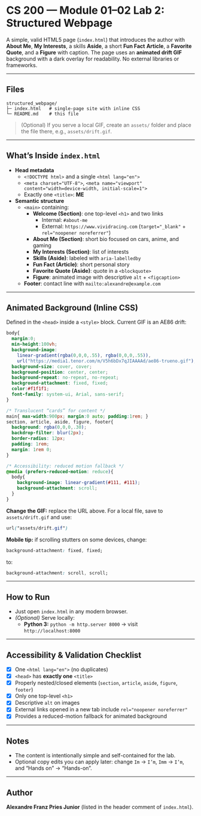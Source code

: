 # CS 200 — Module 01–02 Lab 2: Structured Webpage

A simple, valid HTML5 page (`index.html`) that introduces the author with **About Me**, **My Interests**, a skills **Aside**, a short **Fun Fact** **Article**, a **Favorite Quote**, and a **Figure** with caption. The page uses an **animated drift GIF** background with a dark overlay for readability. No external libraries or frameworks.

---

## Files

```
structured_webpage/
├─ index.html   # single-page site with inline CSS
└─ README.md    # this file
```
> (Optional) If you serve a local GIF, create an `assets/` folder and place the file there, e.g., `assets/drift.gif`.

---

## What’s Inside `index.html`

- **Head metadata**
  - `<!DOCTYPE html>` and a single `<html lang="en">`
  - `<meta charset="UTF-8">`, `<meta name="viewport" content="width=device-width, initial-scale=1">`
  - Exactly one `<title>`: **ME**
- **Semantic structure**
  - `<main>` containing:
    - **Welcome (Section)**: one top-level `<h1>` and two links  
      - Internal: `#about-me`  
      - External: `https://www.vividracing.com` (`target="_blank"` + `rel="noopener noreferrer"`)
    - **About Me (Section)**: short bio focused on cars, anime, and gaming
    - **My Interests (Section)**: list of interests
    - **Skills (Aside)**: labeled with `aria-labelledby`
    - **Fun Fact (Article)**: short personal story
    - **Favorite Quote (Aside)**: quote in a `<blockquote>`
    - **Figure**: animated image with descriptive `alt` + `<figcaption>`
  - **Footer**: contact line with `mailto:alexandre@example.com`

---

## Animated Background (Inline CSS)

Defined in the `<head>` inside a `<style>` block. Current GIF is an AE86 drift:

```css
body{
  margin:0;
  min-height:100vh;
  background-image:
    linear-gradient(rgba(0,0,0,.55), rgba(0,0,0,.55)),
    url("https://media1.tenor.com/m/V5h6bDx7qJIAAAAd/ae86-trueno.gif");
  background-size: cover, cover;
  background-position: center, center;
  background-repeat: no-repeat, no-repeat;
  background-attachment: fixed, fixed;
  color:#f1f1f1;
  font-family: system-ui, Arial, sans-serif;
}

/* Translucent “cards” for content */
main{ max-width:900px; margin:0 auto; padding:1rem; }
section, article, aside, figure, footer{
  background: rgba(0,0,0,.30);
  backdrop-filter: blur(2px);
  border-radius: 12px;
  padding: 1rem;
  margin: 1rem 0;
}

/* Accessibility: reduced motion fallback */
@media (prefers-reduced-motion: reduce){
  body{
    background-image: linear-gradient(#111, #111);
    background-attachment: scroll;
  }
}
```

**Change the GIF:** replace the URL above. For a local file, save to `assets/drift.gif` and use:
```css
url("assets/drift.gif")
```

**Mobile tip:** if scrolling stutters on some devices, change:
```css
background-attachment: fixed, fixed;
```
to:
```css
background-attachment: scroll, scroll;
```

---

## How to Run

- Just open `index.html` in any modern browser.
- *(Optional)* Serve locally:
  - **Python 3:** `python -m http.server 8000` → visit `http://localhost:8000`

---

## Accessibility & Validation Checklist

- [x] One `<html lang="en">` (no duplicates)
- [x] `<head>` has **exactly one** `<title>`
- [x] Properly nested/closed elements (`section`, `article`, `aside`, `figure`, `footer`)
- [x] Only one top-level `<h1>`
- [x] Descriptive `alt` on images
- [x] External links opened in a new tab include `rel="noopener noreferrer"`
- [x] Provides a reduced-motion fallback for animated background

---

## Notes

- The content is intentionally simple and self-contained for the lab.
- Optional copy edits you can apply later: change `Im` → `I’m`, `Imm` → `I’m`, and “Hands on” → “Hands-on”.

---

## Author

**Alexandre Franz Pries Junior** (listed in the header comment of `index.html`).
